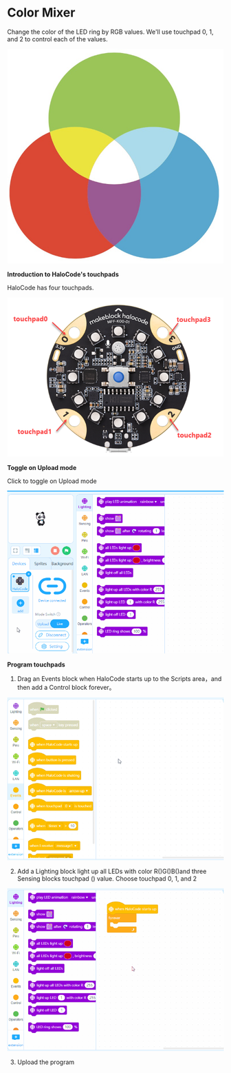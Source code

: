 # Color Mixer

Change the color of the LED ring by RGB values. We'll use touchpad 0, 1, and 2 to control each of the values.

![](../../../../.gitbook/assets/0%20%2814%29.png)

**Introduction to HaloCode's touchpads**

HaloCode has four touchpads.

![](../../../../.gitbook/assets/1%20%284%29.png)

**Toggle on Upload mode**

Click to toggle on Upload mode

![](../../../../.gitbook/assets/2%20%287%29.gif)

**Program touchpads**

1. Drag an Events block when HaloCode starts up to the Scripts area，and then add a Control block forever。

![](../../../../.gitbook/assets/3%20%286%29.gif)

2. Add a Lighting block light up all LEDs with color R\(\)G\(\)B\(\)and three Sensing blocks touchpad \(\) value. Choose touchpad 0, 1, and 2

![](../../../../.gitbook/assets/4%20%2812%29.gif)

3. Upload the program

